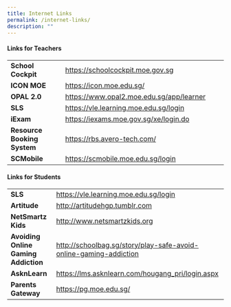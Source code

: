 ```yaml
---
title: Internet Links
permalink: /internet-links/
description: ""
---
```



<h4><strong>Links for Teachers</strong></h4>
<table width="0">
<tbody>
<tr>
<td width="188"><strong>School Cockpit</strong></td>
<td width="435"><a href="http://schoolcockpit.moe.gov.sg/">https://schoolcockpit.moe.gov.sg</a></td>
</tr>
<tr>
<td width="188"><strong>ICON MOE</strong></td>
<td width="435"><a href="https://icon.moe.edu.sg/">https://icon.moe.edu.sg/</a></td>
</tr>
<tr>
<td width="188"><strong>OPAL 2.0</strong></td>
<td width="435"><a href="https://www.opal2.moe.edu.sg/app/learner">https://www.opal2.moe.edu.sg/app/learner</a></td>
</tr>
<tr>
<td width="188"><strong>SLS</strong></td>
<td width="435"><a href="https://vle.learning.moe.edu.sg/login">https://vle.learning.moe.edu.sg/login</a></td>
</tr>
<tr>
<td width="188"><strong>iExam</strong></td>
<td width="435"><a href="https://iexams.moe.gov.sg/xe/login.do">https://iexams.moe.gov.sg/xe/login.do</a></td>
</tr>
<tr>
<td width="188"><strong>Resource Booking System</strong></td>
<td width="435"><a href="https://rbs.avero-tech.com/">https://rbs.avero-tech.com/</a></td>
</tr>
<tr>
<td width="188"><strong>SCMobile</strong></td>
<td width="435"><a href="https://scmobile.moe.edu.sg/login">https://scmobile.moe.edu.sg/login</a></td>
</tr>
</tbody>
</table>
<h4><strong>Links for Students</strong></h4>
<table width="625">
<tbody>
<tr>
<td><strong>SLS</strong></td>
<td><a href="https://vle.learning.moe.edu.sg/login">https://vle.learning.moe.edu.sg/login</a></td>
</tr>
<tr>
<td><strong>Artitude</strong></td>
<td><a href="http://artitudehgp.tumblr.com/">http://artitudehgp.tumblr.com</a></td>
</tr>
<tr>
<td><strong>NetSmartz Kids</strong></td>
<td><a href="http://www.netsmartzkids.org/">http://www.netsmartzkids.org</a></td>
</tr>
<tr>
<td><strong>Avoiding Online Gaming Addiction</strong></td>
<td><a href="http://schoolbag.sg/story/play-safe-avoid-online-gaming-addiction">http://schoolbag.sg/story/play-safe-avoid-online-gaming-addiction</a></td>
</tr>
<tr>
<td><strong>AsknLearn</strong></td>
<td><a href="https://lms.asknlearn.com/hougang_pri/login.aspx">https://lms.asknlearn.com/hougang_pri/login.aspx</a></td>
</tr>
<tr>
<td><strong>Parents Gateway</strong></td>
<td><a href="https://pg.moe.edu.sg/">https://pg.moe.edu.sg/</a></td>
</tr>
</tbody>
</table>